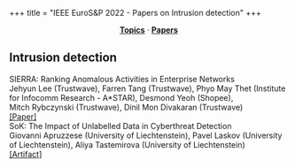 +++
title = "IEEE EuroS&P 2022 - Papers on Intrusion detection"
+++
<center><a href="https://ieeeeurosp.github.io/2022/topics"><b>Topics</b></a> &middot; <a href="https://ieeeeurosp.github.io/2022/papers"><b>Papers</b></a></center>
<p>
<h2>Intrusion detection</h2><div class="bpaper"><span class="ptitle">SIERRA: Ranking Anomalous Activities in Enterprise Networks</span></br><div class="pblock"><span class="author">Jehyun&nbsp;Lee</span> <span class="institution">(Trustwave)</span>, <span class="author">Farren&nbsp;Tang</span> <span class="institution">(Trustwave)</span>, <span class="author">Phyo&nbsp;May&nbsp;Thet</span> <span class="institution">(Institute for Infocomm Research - A*STAR)</span>, <span class="author">Desmond&nbsp;Yeoh</span> <span class="institution">(Shopee)</span>, <span class="author">Mitch&nbsp;Rybczynski</span> <span class="institution">(Trustwave)</span>, <span class="author">Dinil&nbsp;Mon&nbsp;Divakaran</span> <span class="institution">(Trustwave)</span><br><div class="pextra"><a href="https://arxiv.org/abs/2203.16802">[Paper]</a><br></div></div></div><div class="bpaper"><span class="ptitle">SoK: The Impact of Unlabelled Data in Cyberthreat Detection</span></br><div class="pblock"><span class="author">Giovanni&nbsp;Apruzzese</span> <span class="institution">(University of Liechtenstein)</span>, <span class="author">Pavel&nbsp;Laskov</span> <span class="institution">(University of Liechtenstein)</span>, <span class="author">Aliya&nbsp;Tastemirova</span> <span class="institution">(University of Liechtenstein)</span><br><div class="pextra"><a href="https://github.com/hihey54/CEF-SsL">[Artifact]</a><br></div></div></div>
